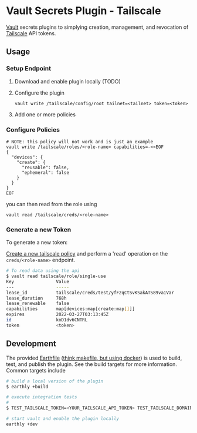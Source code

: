 # Vault Secrets Plugin - Tailscale

[Vault][vault] secrets plugins to simplying creation, management, and
revocation of [Tailscale][tailscale] API tokens.

## Usage

### Setup Endpoint

1. Download and enable plugin locally (TODO)

2. Configure the plugin

   ```
   vault write /tailscale/config/root tailnet=<tailnet> token=<token>
   ```

3. Add one or more policies

### Configure Policies

```
# NOTE: this policy will not work and is just an example
vault write /tailscale/roles/<role-name> capabilities=-<<EOF
{
  "devices": {
    "create": {
      "reusable": false,
      "ephemeral": false
    }
  }
}
EOF
```

you can then read from the role using

```
vault read /tailscale/creds/<role-name>
```

### Generate a new Token

To generate a new token:

[Create a new tailscale policy](#configure-policies) and perform a 'read' operation on the `creds/<role-name>` endpoint.

```bash
# To read data using the api
$ vault read tailscale/role/single-use
Key                Value
---                -----
lease_id           tailscale/creds/test/yfF2qCtSvKSakATS89va1Var
lease_duration     768h
lease_renewable    false
capabilities       map[devices:map[create:map[]]]
expires            2022-03-27T03:13:45Z
id                 koD1dv6CNTRL
token              <token>
```

## Development

The provided [Earthfile] ([think makefile, but using
docker](https://earthly.dev)) is used to build, test, and publish the plugin.
See the build targets for more information. Common targets include

```bash
# build a local version of the plugin
$ earthly +build

# execute integration tests
#
$ TEST_TAILSCALE_TOKEN=<YOUR_TAILSCALE_API_TOKEN> TEST_TAILSCALE_DOMAIN=<YOUR_DOMAIN> earthly --secret TEST_TAILSCALE_TOKEN --secret TEST_TAILSCALE_DOMAIN +test

# start vault and enable the plugin locally
earthly +dev
```

[vault]: https://www.vaultproject.io/
[tailscale]: https://tailscale.com/
[earthfile]: ./Earthfile
